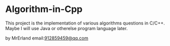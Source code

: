 # Algorithm-in-Cpp

 This project is the implementation of various algorithms questions in C/C++.
 Maybe I will use Java or otherelse program language later.
 
 by MrErland
 email:912859459@qq.com
